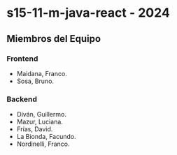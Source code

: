 # s15-11-m-java-react - 2024


## Miembros del Equipo
### Frontend
- Maidana, Franco.
- Sosa, Bruno.

### Backend
* Diván, Guillermo.
* Mazur, Luciana.
* Frías, David.
* La Bionda, Facundo.
* Nordinelli, Franco.
